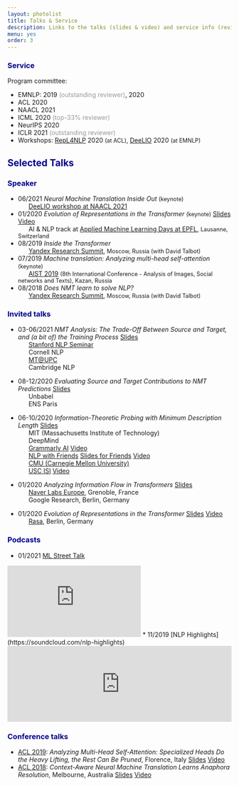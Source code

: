 ```yaml
---
layout: photolist
title: Talks & Service
description: Links to the talks (slides & video) and service info (reviewing, etc.)
menu: yes
order: 3
---
```


### <span style="color:darkblue"> Service </span>
Program committee:
* EMNLP: 2019 <span style="color:#999">(outstanding reviewer)</span>, 2020
* ACL 2020
* NAACL 2021
* ICML 2020 <span style="color:#999">(top-33% reviewer)</span>
* NeurIPS 2020
* ICLR 2021 <span style="color:#999">(outstanding reviewer)</span>
* Workshops: [RepL4NLP](https://sites.google.com/view/repl4nlp2020/home) 2020 <span style="font-size:0.9em">(at ACL)</span>, [DeeLIO](https://sites.google.com/view/deelio-ws/program-committee) 2020 <span style="font-size:0.9em">(at EMNLP)</span> 


## <span style="color:darkblue"> Selected Talks </span>

<!---(Upcoming talks are <span style="color:gray;font-size:0.9em">in grey</span>)-->


### <span style="color:darkblue"> Speaker </span>

* 06/2021 <span class="talk-title">_Neural Machine Translation Inside Out_</span> <span style="font-size:0.9em">(keynote)</span> 
<br/>&nbsp; &nbsp; &nbsp; [DeeLIO workshop at NAACL 2021](https://sites.google.com/view/deelio-ws/)
* 01/2020 <span class="talk-title">_Evolution of Representations in the Transformer_</span> <span style="font-size:0.9em">(keynote)</span> <a href="https://drive.google.com/file/d/1bEiWUZDNbKAgMkt5PPF9sQl3x9AYNVoZ/view?usp=sharing" class="label slides">Slides</a> <a href="https://youtu.be/ZyWLrBGiEpI" class="label video">Video</a>
<br/>&nbsp; &nbsp; &nbsp; AI & NLP track at [Applied Machine Learning Days at EPFL](https://appliedmldays.org/tracks/ai-nlp), <span style="font-size:0.9em">Lausanne, Switzerland</span>  
* 08/2019 <span class="talk-title">_Inside the Transformer_</span>
<br/>&nbsp; &nbsp; &nbsp; [Yandex Research Summit](https://yandex.com/promo/academy/yars_2019), <span style="font-size:0.9em">Moscow, Russia (with David Talbot)</span> 
* 07/2019 <span class="talk-title">_Machine translation: Analyzing multi-head self-attention_</span> <span style="font-size:0.9em">(keynote)</span> 
<br/>&nbsp; &nbsp; &nbsp; [AIST 2019](http://aistconf.org) <span style="font-size:0.9em">(8th International Conference - Analysis of Images, Social networks and Texts), Kazan, Russia</span> 
* 08/2018 <span class="talk-title">_Does NMT learn to solve NLP?_</span>
<br/>&nbsp; &nbsp; &nbsp; [Yandex Research Summit](https://yandex.com/promo/academy/yars_2019), <span style="font-size:0.9em">Moscow, Russia (with David Talbot)</span> 

### <span style="color:darkblue"> Invited talks </span>

* 03-06/2021 <span class="talk-title">_NMT Analysis: The Trade-Off Between Source and Target, and (a bit of) the Training Process_</span> <a href="https://drive.google.com/file/d/1oBh9ajjFJ-VUJ_f8-VOTb9FZY4VcjxKf/view?usp=sharing" class="label slides">Slides</a>
<br/>&nbsp; &nbsp; &nbsp; [Stanford NLP Seminar](https://nlp.stanford.edu/seminar/)
<br/>&nbsp; &nbsp; &nbsp; Cornell NLP
<br/>&nbsp; &nbsp; &nbsp; [MT@UPC](https://mt.cs.upc.edu/seminars/)
<br/>&nbsp; &nbsp; &nbsp; Cambridge NLP

* 08-12/2020 <span class="talk-title">_Evaluating Source and Target Contributions to NMT Predictions_</span> <a href="https://drive.google.com/file/d/1ZW51j6Eas7qONdHyLf59EY1bMNrvhOBQ/view?usp=sharing" class="label slides">Slides</a>
<br/>&nbsp; &nbsp; &nbsp; Unbabel
<br/>&nbsp; &nbsp; &nbsp; ENS Paris  
* 06-10/2020 <span class="talk-title">_Information-Theoretic Probing with Minimum Description Length_</span> <a href="https://drive.google.com/file/d/1iP7P0nld_O8op2SLEEX-q7WSFA1rKlfk/view?usp=sharing" class="label slides">Slides</a>
<br/>&nbsp; &nbsp; &nbsp; MIT (Massachusetts Institute of Technology)
<br/>&nbsp; &nbsp; &nbsp; DeepMind
<br/>&nbsp; &nbsp; &nbsp; [Grammarly AI](https://grammarly.ai/information-theoretic-probing-with-minimum-description-length/) <a href="https://www.youtube.com/watch?v=e1_PFc4b-4Y&feature=youtu.be" class="label video">Video</a>
<br/>&nbsp; &nbsp; &nbsp; [NLP with Friends](https://nlpwithfriends.com)    <a href="https://drive.google.com/file/d/1owq2nenNOfh1u87M-ZxS_iHHtZLhBx5v/view?usp=sharing" class="label slides">Slides for Friends</a> <a href="https://youtu.be/27eWB8IYc1A" class="label video">Video</a>
<br/>&nbsp; &nbsp; &nbsp; [CMU (Carnegie Mellon University)](https://www.cs.cmu.edu/calendar/tue-2020-10-27-1100/language-technologies-institute-seminar)
<br/>&nbsp; &nbsp; &nbsp; [USC ISI](https://nlg.isi.edu/nl-seminar/) <a href="https://www.youtube.com/watch?v=CakeVH_svdo&feature=youtu.be" class="label video">Video</a>

* 01/2020 <span class="talk-title">_Analyzing Information Flow in Transformers_</span> <a href="https://drive.google.com/file/d/1bEiWUZDNbKAgMkt5PPF9sQl3x9AYNVoZ/view?usp=sharing" class="label slides">Slides</a>
<br/>&nbsp; &nbsp; &nbsp; [Naver Labs Europe](https://europe.naverlabs.com/research/seminars/analyzing-information-flow-in-transformers/), Grenoble, France
<br/>&nbsp; &nbsp; &nbsp; Google Research, Berlin, Germany
* 01/2020 <span class="talk-title">_Evolution of Representations in the Transformer_</span> <a href="https://drive.google.com/file/d/1bEiWUZDNbKAgMkt5PPF9sQl3x9AYNVoZ/view?usp=sharing" class="label slides">Slides</a> <a href="https://youtu.be/h5N7sbAKBhA" class="label video">Video</a> 
<br/>&nbsp; &nbsp; &nbsp; [Rasa](https://www.meetup.com/ru-RU/Bots-Berlin-Build-better-conversational-interfaces-with-AI/events/267058207/), Berlin, Germany

### <span style="color:darkblue"> Podcasts </span>

* 01/2021 [ML Street Talk](https://www.youtube.com/channel/UCMLtBahI5DMrt0NPvDSoIRQ)
<iframe width="300" height="160" src="https://www.youtube.com/embed/Q0kN_ZHHDQY" frameborder="0" allow="accelerometer; autoplay; clipboard-write; encrypted-media; gyroscope; picture-in-picture" allowfullscreen></iframe>
* 11/2019 [NLP Highlights](https://soundcloud.com/nlp-highlights)
<iframe width="100%" height="170" scrolling="no" frameborder="no" allow="autoplay" src="https://w.soundcloud.com/player/?url=https%3A//api.soundcloud.com/tracks/725286211&color=%23ff5500&auto_play=false&hide_related=false&show_comments=true&show_user=true&show_reposts=false&show_teaser=false&show_artwork=false&visual=false"></iframe>


### <span style="color:darkblue"> Conference talks </span>
* [ACL 2019](http://www.acl2019.org/EN/index.xhtml): <span class="talk-title">_Analyzing Multi-Head Self-Attention: Specialized Heads Do the Heavy Lifting, the Rest Can Be Pruned_</span>, Florence, Italy <a href="https://drive.google.com/file/d/15U64KJnn-g0Q3FFVblscZVX5_T-qhdvZ/view?usp=sharing" class="label slides">Slides</a> <a href="https://vimeo.com/385434677" class="label video">Video</a>
* [ACL 2018](https://acl2018.org): <span class="talk-title">_Context-Aware Neural Machine Translation Learns Anaphora Resolution_</span>, Melbourne, Australia <a href="https://drive.google.com/file/d/1PuEDrl-PqRJdlnEiHReLL7eyjbWd_JPu/view?usp=sharing" class="label slides">Slides</a> <a href="https://vimeo.com/288152860" class="label video">Video</a>